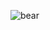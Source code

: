 ![bear](https://user-images.githubusercontent.com/16328794/125162563-9a792600-e156-11eb-8a4b-bef01a1a8f23.gif)

